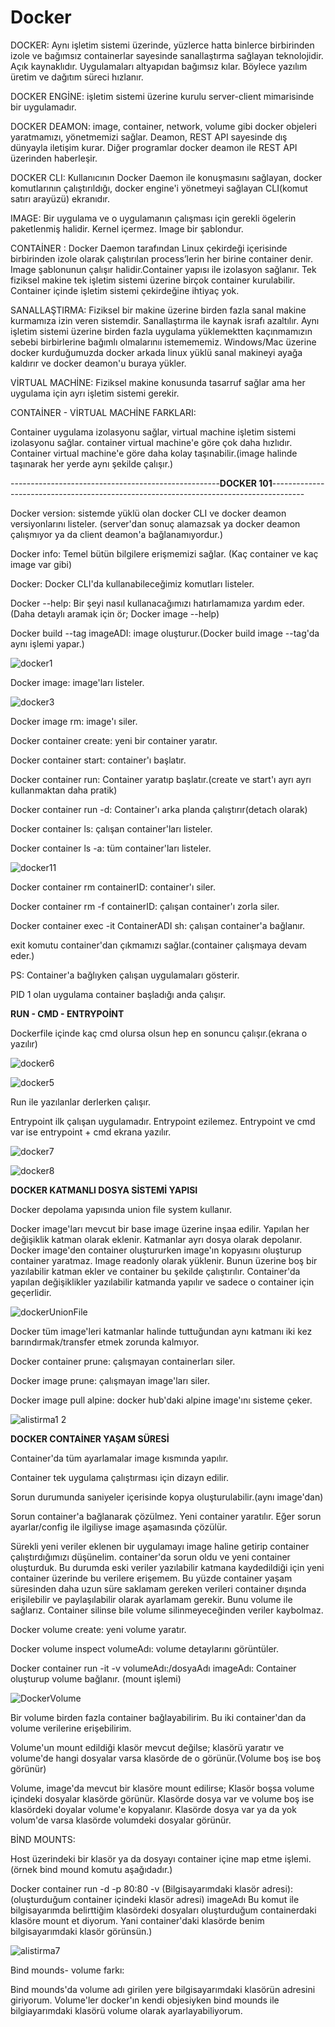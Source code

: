 # Docker
 
DOCKER: Aynı işletim sistemi üzerinde, yüzlerce hatta binlerce birbirinden izole ve bağımsız containerlar sayesinde sanallaştırma sağlayan teknolojidir.
Açık kaynaklıdır. Uygulamaları altyapıdan bağımsız kılar. Böylece yazılım üretim ve dağıtım süreci hızlanır.

DOCKER ENGİNE: işletim sistemi üzerine kurulu server-client mimarisinde bir uygulamadır.

DOCKER DEAMON: image, container, network, volume gibi docker objeleri yaratmamızı, yönetmemizi sağlar.
Deamon, REST API sayesinde dış dünyayla iletişim kurar. Diğer programlar docker deamon ile REST API üzerinden haberleşir.

DOCKER CLI: Kullanıcının Docker Daemon ile konuşmasını sağlayan, docker komutlarının çalıştırıldığı,
docker engine'i yönetmeyi sağlayan CLI(komut satırı arayüzü) ekranıdır.


IMAGE: Bir uygulama ve o uygulamanın çalışması için gerekli ögelerin paketlenmiş halidir. Kernel içermez. Image bir şablondur.

CONTAİNER : Docker Daemon tarafından Linux çekirdeği içerisinde birbirinden izole olarak çalıştırılan process’lerin her birine container denir. 
Image şablonunun çalışır halidir.Container yapısı ile izolasyon sağlanır. Tek fiziksel makine tek işletim sistemi üzerine birçok container kurulabilir.
Container içinde işletim sistemi çekirdeğine ihtiyaç yok.

SANALLAŞTIRMA: 
Fiziksel bir makine üzerine birden fazla sanal makine kurmamıza izin veren sistemdir.
Sanallaştırma ile kaynak israfı azaltılır.
Aynı işletim sistemi üzerine birden fazla uygulama yüklemektten kaçınmamızın sebebi birbirlerine bağımlı olmalarınıı istemememiz.
Windows/Mac üzerine docker kurduğumuzda docker arkada linux yüklü sanal makineyi ayağa kaldırır ve docker deamon'u buraya yükler.

VİRTUAL MACHİNE: Fiziksel makine konusunda tasarruf sağlar ama her uygulama için ayrı işletim sistemi gerekir.

CONTAİNER - VİRTUAL MACHİNE FARKLARI:

Container uygulama izolasyonu sağlar, virtual machine işletim sistemi izolasyonu sağlar.
container virtual machine'e göre çok daha hızlıdır.
Container virtual machine'e göre daha kolay taşınabilir.(image halinde taşınarak her yerde aynı şekilde çalışır.)

----------------------------------------------------**DOCKER 101**--------------------------------------------------------------------------------------

Docker version: sistemde yüklü olan docker CLI ve docker deamon versiyonlarını listeler.
(server'dan sonuç alamazsak ya docker deamon çalışmıyor ya da client deamon'a bağlanamıyordur.)

 Docker info: Temel bütün bilgilere erişmemizi sağlar. (Kaç container ve kaç image var gibi)
 
 Docker: Docker CLI'da kullanabileceğimiz komutları listeler.
 
 Docker --help: Bir şeyi nasıl kullanacağımızı hatırlamamıza yardım eder. (Daha detaylı aramak için ör; Docker image --help)
 
 Docker build --tag imageADI: image oluşturur.(Docker build image --tag'da aynı işlemi yapar.)
 
 ![docker1](https://user-images.githubusercontent.com/55952111/187977167-c312e98e-66d0-4ab6-8c3d-32d92dee3d0d.JPG)
 
 Docker image: image'ları listeler.
 
 ![docker3](https://user-images.githubusercontent.com/55952111/187977732-8928fe2a-4517-4cab-8bc9-47d87060726e.JPG)

 Docker image rm: image'ı siler.
 
 
 Docker container create: yeni bir container yaratır.
 
 Docker container start: container'ı başlatır.
 
 Docker container run: Container yaratıp başlatır.(create ve start'ı ayrı ayrı kullanmaktan daha pratik)
 
 Docker container run -d: Container'ı arka planda çalıştırır(detach olarak)
 
 Docker container ls: çalışan container'ları listeler.
 
 Docker container ls -a: tüm container'ları listeler.
 
 
 ![docker11](https://user-images.githubusercontent.com/55952111/187976205-64ea4b84-72cd-4908-b428-a9e0179d27ae.JPG)

 Docker container rm containerID: container'ı siler.
 
 Docker container rm -f containerID: çalışan container'ı zorla siler.
 
 
 Docker container exec -it ContainerADI sh: çalışan container'a bağlanır.
 
 exit komutu container'dan çıkmamızı sağlar.(container çalışmaya devam eder.)
 
 PS: Container'a bağlıyken çalışan uygulamaları gösterir.
 
 PID 1 olan uygulama container başladığı anda çalışır.
 
 **RUN - CMD - ENTRYPOİNT**
 
 Dockerfile içinde kaç cmd olursa olsun hep en sonuncu çalışır.(ekrana o yazılır)
 
 ![docker6](https://user-images.githubusercontent.com/55952111/187979466-a075ec6e-acd1-40ef-83ae-54b02138d0f0.JPG)
 
 ![docker5](https://user-images.githubusercontent.com/55952111/187979521-5c5b4375-0a2f-4887-bbac-29544ce24f0a.JPG)

 Run ile yazılanlar derlerken çalışır.
 
 Entrypoint ilk çalışan uygulamadır. Entrypoint ezilemez.
 Entrypoint ve cmd var ise entrypoint + cmd ekrana yazılır.
 
 
 ![docker7](https://user-images.githubusercontent.com/55952111/187979640-a5e501e5-d1cd-4be2-8896-7fdf48724009.JPG)
 
 ![docker8](https://user-images.githubusercontent.com/55952111/187979728-bb8606e6-5ec2-4cfc-aa36-a2d206d4bbf1.JPG)

**DOCKER KATMANLI DOSYA SİSTEMİ YAPISI**

Docker depolama yapısında union file system kullanır.

Docker image'ları mevcut bir base image üzerine inşaa edilir. Yapılan her değişiklik katman olarak eklenir. Katmanlar ayrı dosya olarak depolanır.
Docker image'den container oluştururken image'ın kopyasını oluşturup container yaratmaz. Image readonly olarak yüklenir.
Bunun üzerine boş bir yazılabilir katman ekler ve container bu şekilde çalıştırılır. Container'da yapılan değişiklikler yazılabilir katmanda yapılır ve sadece o container için geçerlidir.

![dockerUnionFile](https://user-images.githubusercontent.com/55952111/188208058-21bca815-6353-4846-a5d7-78e5814e33c9.JPG)



Docker tüm image'leri katmanlar halinde tuttuğundan aynı katmanı iki kez barındırmak/transfer etmek zorunda kalmıyor.

Docker container prune: çalışmayan containerları siler.

Docker image prune: çalışmayan image'ları siler.

Docker image pull alpine: docker hub'daki alpine image'ını sisteme çeker.

![alistirma1 2](https://user-images.githubusercontent.com/55952111/188207748-59e59b56-09ae-4f2e-adab-618f36a91e6f.JPG)


**DOCKER CONTAİNER YAŞAM SÜRESİ**

Container'da tüm ayarlamalar image kısmında yapılır.

Container tek uygulama çalıştırması için dizayn edilir.

Sorun durumunda saniyeler içerisinde kopya oluşturulabilir.(aynı image'dan)

Sorun container'a bağlanarak çözülmez. Yeni container yaratılır. Eğer sorun ayarlar/config ile ilgiliyse image aşamasında çözülür.

Sürekli yeni veriler eklenen bir uygulamayı image haline getirip container çalıştırdığımızı düşünelim. container'da sorun oldu ve yeni container oluşturduk. Bu durumda eski veriler yazılabilir katmana kaydedildiği için yeni container üzerinde bu verilere erişemem. Bu yüzde container yaşam süresinden daha uzun süre saklamam gereken verileri container dışında erişilebilir ve paylaşılabilir olarak ayarlamam gerekir. Bunu volume ile sağlarız. Container silinse bile volume silinmeyeceğinden veriler kaybolmaz.

Docker volume create: yeni volume yaratır.

Docker volume inspect volumeAdı: volume detaylarını görüntüler.

Docker container run -it -v volumeAdı:/dosyaAdı imageAdı: Container oluşturup volume bağlanır. (mount işlemi)

![DockerVolume](https://user-images.githubusercontent.com/55952111/188208187-373b0255-d448-4872-9d86-96345f899160.JPG)



Bir volume birden fazla container bağlayabilirim. Bu iki container'dan da volume verilerine erişebilirim.

Volume'un mount edildiği klasör mevcut değilse;
klasörü yaratır ve volume'de hangi dosyalar varsa klasörde de o görünür.(Volume boş ise boş görünür)

Volume, image'da mevcut bir klasöre mount edilirse;
Klasör boşsa volume içindeki dosyalar klasörde görünür.
Klasörde dosya var ve volume boş ise klasördeki doyalar volume'e kopyalanır.
Klasörde dosya var ya da yok volum'de varsa klasörde volumdeki dosyalar görünür.

BİND MOUNTS:

Host üzerindeki bir klasör ya da dosyayı container içine map etme işlemi. (örnek bind mound komutu aşağıdadır.)

Docker container run -d -p 80:80 -v (Bilgisayarımdaki klasör adresi):(oluşturduğum container içindeki klasör adresi) imageAdı
Bu komut ile bilgisayarımda belirttiğim klasördeki dosyaları oluşturduğum containerdaki klasöre mount et diyorum.
Yani container'daki klasörde benim bilgisayarımdaki klasör görünsün.)

![alistirma7](https://user-images.githubusercontent.com/55952111/188207921-f90e2c49-1893-44d4-a079-7672e2573292.JPG)


Bind mounds- volume farkı:

Bind mounds'da volume adı girilen yere bilgisayarımdaki klasörün adresini giriyorum. Volume'ler docker'ın kendi objesiyken bind mounds ile bilgiayarımdaki klasörü volume olarak ayarlayabiliyorum.








 

